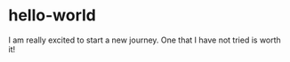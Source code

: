 # hello-world

I am really excited to start a new journey. One that I have not tried is worth it!
  
